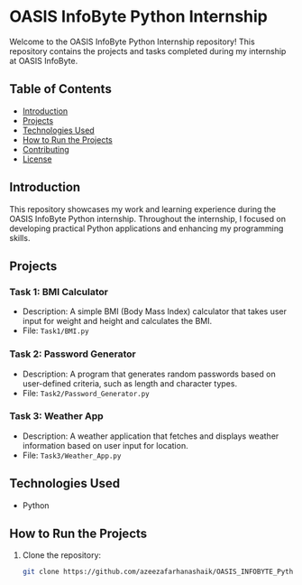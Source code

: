 # OASIS InfoByte Python Internship

Welcome to the OASIS InfoByte Python Internship repository! This repository contains the projects and tasks completed during my internship at OASIS InfoByte.

## Table of Contents

- [Introduction](#introduction)
- [Projects](#projects)
- [Technologies Used](#technologies-used)
- [How to Run the Projects](#how-to-run-the-projects)
- [Contributing](#contributing)
- [License](#license)

## Introduction

This repository showcases my work and learning experience during the OASIS InfoByte Python internship. Throughout the internship, I focused on developing practical Python applications and enhancing my programming skills.

## Projects

### Task 1: BMI Calculator
- Description: A simple BMI (Body Mass Index) calculator that takes user input for weight and height and calculates the BMI.
- File: `Task1/BMI.py`

### Task 2: Password Generator
- Description: A program that generates random passwords based on user-defined criteria, such as length and character types.
- File: `Task2/Password_Generator.py`

### Task 3: Weather App
- Description: A weather application that fetches and displays weather information based on user input for location.
- File: `Task3/Weather_App.py`

## Technologies Used

- Python

## How to Run the Projects

1. Clone the repository:
   ```bash
   git clone https://github.com/azeezafarhanashaik/OASIS_INFOBYTE_Python_Internship.git
